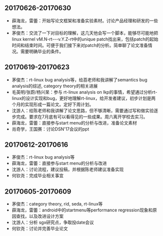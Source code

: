 ## 20170626-20170630
- 薛海龙，雷蕾：开始写论文框架和准备实验素材。讨论产品经理和研发的一些想法。
- 茅俊杰：交流了一下对目标的理解，这几天他会写一个脚本，能够尽可能地把linux kernel vM.N-rt---v.Y.Z-rt中的unique patch找出来，包括patch的起始时间和结束时间。可便于我们接下来对patch的分析。简单聊了论文准备情况。需要明确毕业的条件。

## 20170619-20170623
- 茅俊杰：rt-linux bug analysis等，给荔老师和我讲解了semantics bug analysis的综述, category theory的相关进展
- 毛英明/张蔚/杨兴杲：参与 rt-linux analysis on lkp的事情，希望通过分析rt-linux的设计实现和bug，更好地理解rt-linux，给开发者建议，初步计划是两个月的实现形成一篇论文。定好下周计划。 
- 沈游人：给陈老师和我讲解了论文思路，但不够清晰，需要通过写和做实验逐步完成。要求在7月底有可以看得见的一些成果。周六离开学校去实习。
- 薛海龙，雷蕾：直接参与start menu的分析与改进，准备论文素材
- 肖奇学，王国赛：讨论DSN'17会议的ppt

## 20170612-20170616
- 茅俊杰：rt-linux bug analysis等
- 薛海龙，雷蕾：直接参与start menu的分析与改进
- 沈游人：讨论流程，建议投稿，并根据陈老师建议准备实现
- 何钦尧：完成毕业相关事宜

## 20170605-20170609
- 茅俊杰：category theory, rid, seda, rt-linux等
- 薛海龙，雷蕾：android中的startmenu等performance regression现象和原因查找，以及改进设计方案
- 沈游人：分析 sgx研究点，争取投date会议
- 何钦尧：讨论并完善毕业论文
